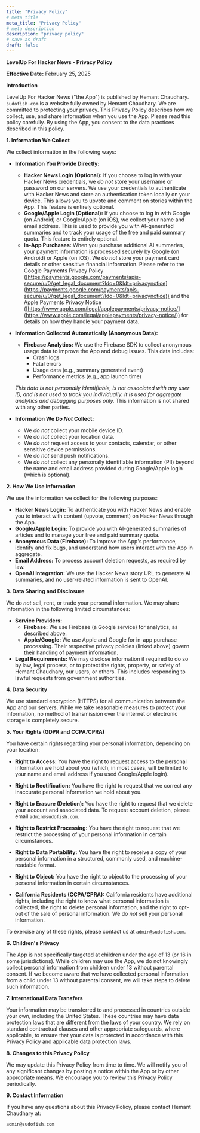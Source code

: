 ```yaml
---
title: "Privacy Policy"
# meta title
meta_title: "Privacy Policy"
# meta description
description: "privacy policy"
# save as draft
draft: false
---
```


**LevelUp For Hacker News - Privacy Policy**

**Effective Date:** February 25, 2025

**Introduction**

LevelUp For Hacker News ("the App") is published by Hemant Chaudhary. `sudofish.com` is a website fully owned by Hemant Chaudhary. We are committed to protecting your privacy. This Privacy Policy describes how we collect, use, and share information when you use the App. Please read this policy carefully. By using the App, you consent to the data practices described in this policy.

**1. Information We Collect**

We collect information in the following ways:

*   **Information You Provide Directly:**

    *   **Hacker News Login (Optional):** If you choose to log in with your Hacker News credentials, we *do not* store your username or password on our servers. We use your credentials to authenticate with Hacker News and store an authentication token locally on your device. This allows you to upvote and comment on stories within the App. This feature is entirely optional.
    *   **Google/Apple Login (Optional):** If you choose to log in with Google (on Android) or Google/Apple (on iOS), we collect your name and email address. This is used to provide you with AI-generated summaries and to track your usage of the free and paid summary quota. This feature is entirely optional.
    *   **In-App Purchases:** When you purchase additional AI summaries, your payment information is processed securely by Google (on Android) or Apple (on iOS). We *do not* store your payment card details or other sensitive financial information. Please refer to the Google Payments Privacy Policy ([https://payments.google.com/payments/apis-secure/u/0/get_legal_document?ldo=0&ldt=privacynotice](https://payments.google.com/payments/apis-secure/u/0/get_legal_document?ldo=0&ldt=privacynotice)) and the Apple Payments Privacy Notice ([https://www.apple.com/legal/applepayments/privacy-notice/](https://www.apple.com/legal/applepayments/privacy-notice/)) for details on how they handle your payment data.

*   **Information Collected Automatically (Anonymous Data):**

    *   **Firebase Analytics:** We use the Firebase SDK to collect anonymous usage data to improve the App and debug issues. This data includes:
        *   Crash logs
        *   Fatal errors
        *   Usage data (e.g., summary generated event)
        *   Performance metrics (e.g., app launch time)
        
    *This data is *not* personally identifiable, is *not* associated with any user ID, and is *not* used to track you individually. It is used for aggregate analytics and debugging purposes only.* This information is not shared with any other parties.

*   **Information We *Do Not* Collect:**

    *   We *do not* collect your mobile device ID.
    *   We *do not* collect your location data.
    *   We *do not* request access to your contacts, calendar, or other sensitive device permissions.
    *   We *do not* send push notifications.
    *   We *do not* collect any personally identifiable information (PII) beyond the name and email address provided during Google/Apple login (which is optional).

**2. How We Use Information**

We use the information we collect for the following purposes:

*   **Hacker News Login:** To authenticate you with Hacker News and enable you to interact with content (upvote, comment) on Hacker News through the App.
*   **Google/Apple Login:** To provide you with AI-generated summaries of articles and to manage your free and paid summary quota.
*   **Anonymous Data (Firebase):** To improve the App's performance, identify and fix bugs, and understand how users interact with the App in aggregate.
*   **Email Address:** To process account deletion requests, as required by law.
*   **OpenAI Integration:** We use the Hacker News story URL to generate AI summaries, and no user-related information is sent to OpenAI.

**3. Data Sharing and Disclosure**

We do *not* sell, rent, or trade your personal information. We may share information in the following limited circumstances:

*   **Service Providers:**
    *   **Firebase:** We use Firebase (a Google service) for analytics, as described above.
    *   **Apple/Google:** We use Apple and Google for in-app purchase processing. Their respective privacy policies (linked above) govern their handling of payment information.
*   **Legal Requirements:** We may disclose information if required to do so by law, legal process, or to protect the rights, property, or safety of Hemant Chaudhary, our users, or others. This includes responding to lawful requests from government authorities.

**4. Data Security**

We use standard encryption (HTTPS) for all communication between the App and our servers. While we take reasonable measures to protect your information, no method of transmission over the internet or electronic storage is completely secure.

**5. Your Rights (GDPR and CCPA/CPRA)**

You have certain rights regarding your personal information, depending on your location:

*   **Right to Access:** You have the right to request access to the personal information we hold about you (which, in most cases, will be limited to your name and email address if you used Google/Apple login).
*   **Right to Rectification:** You have the right to request that we correct any inaccurate personal information we hold about you.
*   **Right to Erasure (Deletion):** You have the right to request that we delete your account and associated data. To request account deletion, please email `admin@sudofish.com`.
*   **Right to Restrict Processing:** You have the right to request that we restrict the processing of your personal information in certain circumstances.
*   **Right to Data Portability:** You have the right to receive a copy of your personal information in a structured, commonly used, and machine-readable format.
*   **Right to Object:** You have the right to object to the processing of your personal information in certain circumstances.

*   **California Residents (CCPA/CPRA):** California residents have additional rights, including the right to know what personal information is collected, the right to delete personal information, and the right to opt-out of the sale of personal information. We do *not* sell your personal information.

To exercise any of these rights, please contact us at `admin@sudofish.com`.

**6. Children's Privacy**

The App is not specifically targeted at children under the age of 13 (or 16 in some jurisdictions). While children may use the App, we do not knowingly collect personal information from children under 13 without parental consent. If we become aware that we have collected personal information from a child under 13 without parental consent, we will take steps to delete such information.

**7. International Data Transfers**

Your information may be transferred to and processed in countries outside your own, including the United States. These countries may have data protection laws that are different from the laws of your country. We rely on standard contractual clauses and other appropriate safeguards, where applicable, to ensure that your data is protected in accordance with this Privacy Policy and applicable data protection laws.

**8. Changes to this Privacy Policy**

We may update this Privacy Policy from time to time. We will notify you of any significant changes by posting a notice within the App or by other appropriate means. We encourage you to review this Privacy Policy periodically.

**9. Contact Information**

If you have any questions about this Privacy Policy, please contact Hemant Chaudhary at:

`admin@sudofish.com`